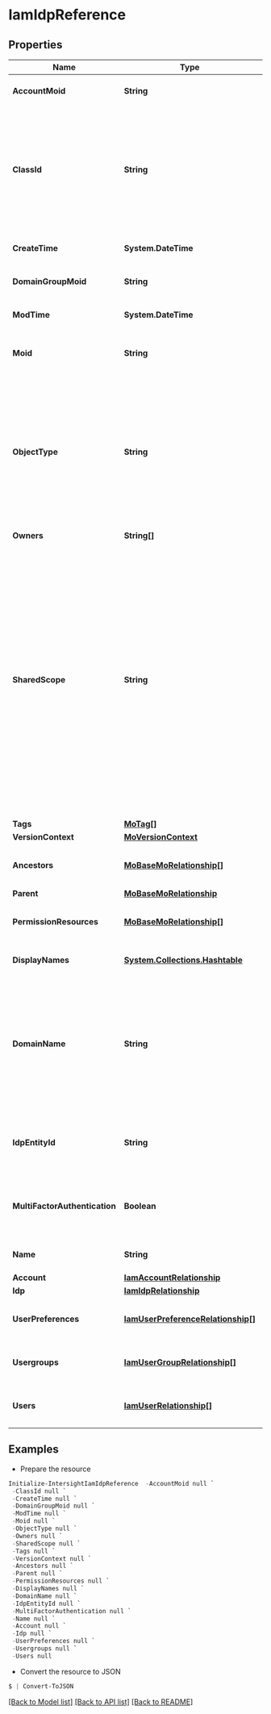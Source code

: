 # IamIdpReference
## Properties

Name | Type | Description | Notes
------------ | ------------- | ------------- | -------------
**AccountMoid** | **String** | The Account ID for this managed object. | [optional] [readonly] 
**ClassId** | **String** | The concrete type of this complex type. Its value must be the same as the &#39;objectType&#39; property. The OpenAPI document references this property as a discriminator value. | [readonly] 
**CreateTime** | **System.DateTime** | The time when this managed object was created. | [optional] [readonly] 
**DomainGroupMoid** | **String** | The DomainGroup ID for this managed object. | [optional] [readonly] 
**ModTime** | **System.DateTime** | The time when this managed object was last modified. | [optional] [readonly] 
**Moid** | **String** | The unique identifier of this Managed Object instance. | [optional] 
**ObjectType** | **String** | The fully-qualified type of this managed object, i.e. the class name. This property is optional. The ObjectType is implied from the URL path. If specified, the value of objectType must match the class name specified in the URL path. | [readonly] 
**Owners** | **String[]** |  | [optional] 
**SharedScope** | **String** | Intersight provides pre-built workflows, tasks and policies to end users through global catalogs. Objects that are made available through global catalogs are said to have a &#39;shared&#39; ownership. Shared objects are either made globally available to all end users or restricted to end users based on their license entitlement. Users can use this property to differentiate the scope (global or a specific license tier) to which a shared MO belongs. | [optional] [readonly] 
**Tags** | [**MoTag[]**](MoTag.md) |  | [optional] 
**VersionContext** | [**MoVersionContext**](MoVersionContext.md) |  | [optional] 
**Ancestors** | [**MoBaseMoRelationship[]**](MoBaseMoRelationship.md) | An array of relationships to moBaseMo resources. | [optional] [readonly] 
**Parent** | [**MoBaseMoRelationship**](MoBaseMoRelationship.md) |  | [optional] 
**PermissionResources** | [**MoBaseMoRelationship[]**](MoBaseMoRelationship.md) | An array of relationships to moBaseMo resources. | [optional] [readonly] 
**DisplayNames** | [**System.Collections.Hashtable**](Array.md) | a map of display names for a resource. | [optional] [readonly] 
**DomainName** | **String** | The email domain name for this IdP of the user. When a user enters an email during login in the Intersight home page, the IdP is picked by matching this domain name with the email domain name for authentication. | [optional] [readonly] 
**IdpEntityId** | **String** | Entity ID of the IdP. In SAML, the entity ID uniquely identifies the IdP/Service Provider. | [optional] [readonly] 
**MultiFactorAuthentication** | **Boolean** | The flag represents if the second factor of authentication is required for Cisco IdP users. | [optional] 
**Name** | **String** | Cisco IdP reference in an account. | [optional] [readonly] 
**Account** | [**IamAccountRelationship**](IamAccountRelationship.md) |  | [optional] 
**Idp** | [**IamIdpRelationship**](IamIdpRelationship.md) |  | [optional] 
**UserPreferences** | [**IamUserPreferenceRelationship[]**](IamUserPreferenceRelationship.md) | An array of relationships to iamUserPreference resources. | [optional] [readonly] 
**Usergroups** | [**IamUserGroupRelationship[]**](IamUserGroupRelationship.md) | An array of relationships to iamUserGroup resources. | [optional] 
**Users** | [**IamUserRelationship[]**](IamUserRelationship.md) | An array of relationships to iamUser resources. | [optional] 

## Examples

- Prepare the resource
```powershell
Initialize-IntersightIamIdpReference  -AccountMoid null `
 -ClassId null `
 -CreateTime null `
 -DomainGroupMoid null `
 -ModTime null `
 -Moid null `
 -ObjectType null `
 -Owners null `
 -SharedScope null `
 -Tags null `
 -VersionContext null `
 -Ancestors null `
 -Parent null `
 -PermissionResources null `
 -DisplayNames null `
 -DomainName null `
 -IdpEntityId null `
 -MultiFactorAuthentication null `
 -Name null `
 -Account null `
 -Idp null `
 -UserPreferences null `
 -Usergroups null `
 -Users null
```

- Convert the resource to JSON
```powershell
$ | Convert-ToJSON
```

[[Back to Model list]](../README.md#documentation-for-models) [[Back to API list]](../README.md#documentation-for-api-endpoints) [[Back to README]](../README.md)

